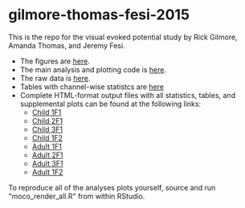 # gilmore-thomas-fesi-2015

This is the repo for the visual evoked potential study by Rick Gilmore, Amanda Thomas, and Jeremy Fesi.

- The figures are [here](figs/).
- The main analysis and plotting code is [here](/R).
- The raw data is [here](/csv).
- Tables with channel-wise statistcs are [here](/xlsx)
- Complete HTML-format output files with all statistics, tables, and supplemental plots can be found at the following links:
    - [Child 1F1](https://rawgit.com/gilmore-lab/gilmore-thomas-fesi-2015/master/html/child.1F1.html)
    - [Child 2F1](https://rawgit.com/gilmore-lab/gilmore-thomas-fesi-2015/master/html/child.2F1.html)
    - [Child 3F1](https://rawgit.com/gilmore-lab/gilmore-thomas-fesi-2015/master/html/child.3F1.html)
    - [Child 1F2](https://rawgit.com/gilmore-lab/gilmore-thomas-fesi-2015/master/html/child.1F2.html)
    - [Adult 1F1](https://rawgit.com/gilmore-lab/gilmore-thomas-fesi-2015/master/html/adult.1F1.html)
    - [Adult 2F1](https://rawgit.com/gilmore-lab/gilmore-thomas-fesi-2015/master/html/adult.2F1.html)
    - [Adult 3F1](https://rawgit.com/gilmore-lab/gilmore-thomas-fesi-2015/master/html/adult.3F1.html)
    - [Adult 1F2](https://rawgit.com/gilmore-lab/gilmore-thomas-fesi-2015/master/html/adult.1F2.html)

To reproduce all of the analyses plots yourself, source and run "moco_render_all.R" from within RStudio.
